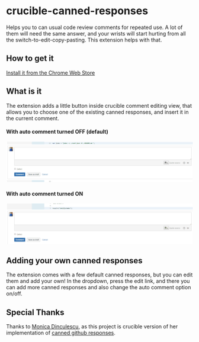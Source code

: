 # crucible-canned-responses

Helps you to can usual code review comments for repeated use. A lot of them will need the same answer, and your wrists will start hurting from all the switch-to-edit-copy-pasting. This extension helps with that.

## How to get it

[Install it from the Chrome Web Store](https://chrome.google.com/webstore/detail/crucible-canned-responses/kloodckjgcnpbnljddbfaempcmcklgmb)

## What is it

The extension adds a little button inside crucible comment editing view, that allows you to choose one of the existing canned responses, and insert it in the current comment.

#### With auto comment turned OFF (default)

<img width="800" alt="animated gif of the extension in action" src="https://raw.githubusercontent.com/gyandeeps/crucible-canned-responses/master/docs/wihtout-option.gif">

#### With auto comment turned ON

<img width="800" alt="animated gif of the extension in action" src="https://raw.githubusercontent.com/gyandeeps/crucible-canned-responses/master/docs/with-option.gif">

## Adding your own canned responses

The extension comes with a few default canned responses, but you can edit them and add your own! In the dropdown, press the edit link, and there you can add more canned responses and also change the auto comment option on/off.

## Special Thanks

Thanks to [Monica Dinculescu](https://github.com/notwaldorf), as this project is crucible version of her implementation of [canned github responses](https://github.com/notwaldorf/github-canned-responses).

